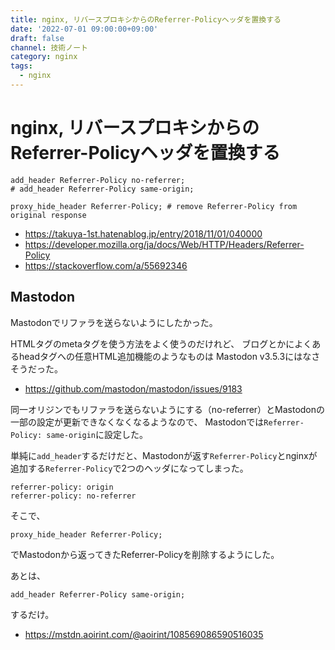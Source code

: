 ```yaml
---
title: nginx, リバースプロキシからのReferrer-Policyヘッダを置換する
date: '2022-07-01 09:00:00+09:00'
draft: false
channel: 技術ノート
category: nginx
tags:
  - nginx
---
```

# nginx, リバースプロキシからのReferrer-Policyヘッダを置換する

```nginx
add_header Referrer-Policy no-referrer;
# add_header Referrer-Policy same-origin;

proxy_hide_header Referrer-Policy; # remove Referrer-Policy from original response
```

- <https://takuya-1st.hatenablog.jp/entry/2018/11/01/040000>
- <https://developer.mozilla.org/ja/docs/Web/HTTP/Headers/Referrer-Policy>
- <https://stackoverflow.com/a/55692346>

## Mastodon

Mastodonでリファラを送らないようにしたかった。

HTMLタグのmetaタグを使う方法をよく使うのだけれど、
ブログとかによくあるheadタグへの任意HTML追加機能のようなものは
Mastodon v3.5.3にはなさそうだった。

- <https://github.com/mastodon/mastodon/issues/9183>

同一オリジンでもリファラを送らないようにする（no-referrer）とMastodonの一部の設定が更新できなくなくなるようなので、
Mastodonでは`Referrer-Policy: same-origin`に設定した。

単純に`add_header`するだけだと、Mastodonが返す`Referrer-Policy`とnginxが追加する`Referrer-Policy`で2つのヘッダになってしまった。

```
referrer-policy: origin
referrer-policy: no-referrer
```

そこで、

```nginx
proxy_hide_header Referrer-Policy;
```

でMastodonから返ってきたReferrer-Policyを削除するようにした。

あとは、

```nginx
add_header Referrer-Policy same-origin;
```

するだけ。

- <https://mstdn.aoirint.com/@aoirint/108569086590516035>
